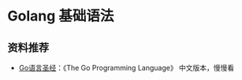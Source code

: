 # Golang 基础语法

## 资料推荐
* [Go语言圣经](https://books.studygolang.com/gopl-zh/)：《The Go Programming Language》 中文版本，慢慢看
